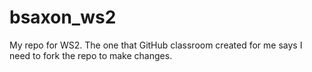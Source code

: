 # bsaxon_ws2
My repo for WS2. The one that GitHub classroom created for me says I need to fork the repo to make changes.
